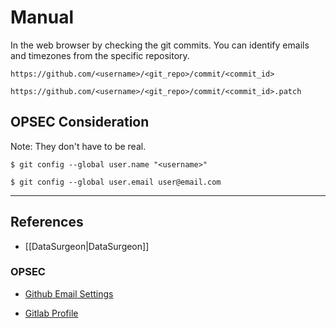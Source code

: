 # Manual

In the web browser by checking the git commits. You can identify emails and timezones from the specific repository.

```
https://github.com/<username>/<git_repo>/commit/<commit_id>

https://github.com/<username>/<git_repo>/commit/<commit_id>.patch
```

## OPSEC Consideration

Note: They don't have to be real.

```
$ git config --global user.name "<username>"

$ git config --global user.email user@email.com
```

---
## References

- [[DataSurgeon|DataSurgeon]]

### OPSEC

- [Github Email Settings](https://github.com/settings/emails)

- [Gitlab Profile](https://gitlab.com/-/profile)